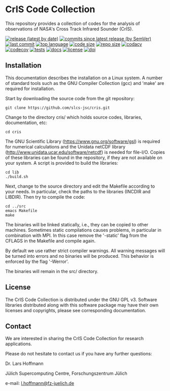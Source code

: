 # CrIS Code Collection

This repository provides a collection of codes for the analysis of
observations of NASA's Cross Track Infrared Sounder (CrIS).

[![release (latest by date)](https://img.shields.io/github/v/release/slcs-jsc/cris)](https://github.com/slcs-jsc/cris/releases)
[![commits since latest release (by SemVer)](https://img.shields.io/github/commits-since/slcs-jsc/cris/latest)](https://github.com/slcs-jsc/cris/commits/master)
[![last commit](https://img.shields.io/github/last-commit/slcs-jsc/cris.svg)](https://github.com/slcs-jsc/cris/commits/master)
[![top language](https://img.shields.io/github/languages/top/slcs-jsc/cris.svg)](https://github.com/slcs-jsc/cris/tree/master/src)
[![code size](https://img.shields.io/github/languages/code-size/slcs-jsc/cris.svg)](https://github.com/slcs-jsc/cris/tree/master/src)
[![repo size](https://img.shields.io/github/repo-size/slcs-jsc/cris.svg)](https://github.com/slcs-jsc/cris/tree/master/src)
[![codacy](https://api.codacy.com/project/badge/Grade/a9de7b2239f843b884d2a4eb583726c9)](https://app.codacy.com/gh/slcs-jsc/cris?utm_source=github.com&utm_medium=referral&utm_content=slcs-jsc/cris&utm_campaign=Badge_Grade_Settings)
[![codecov](https://codecov.io/gh/slcs-jsc/cris/branch/master/graph/badge.svg?token=4X6IEHWUBJ)](https://codecov.io/gh/slcs-jsc/cris)
[![tests](https://img.shields.io/github/actions/workflow/status/slcs-jsc/cris/tests.yml?branch=master&label=tests)](https://github.com/slcs-jsc/cris/actions)
[![docs](https://img.shields.io/github/actions/workflow/status/slcs-jsc/cris/docs.yml?branch=master&label=docs)](https://slcs-jsc.github.io/cris)
[![license](https://img.shields.io/github/license/slcs-jsc/cris.svg)](https://github.com/slcs-jsc/cris/blob/master/COPYING)
[![doi](https://zenodo.org/badge/DOI/10.5281/zenodo.4400597.svg)](https://doi.org/10.5281/zenodo.4400597)

## Installation

This documentation describes the installation on a Linux system.
A number of standard tools such as the GNU Compiler Collection (gcc)
and 'make' are required for installation.

Start by downloading the source code from the git repository:

    git clone https://github.com/slcs-jsc/cris.git

Change to the directory cris/ which holds source codes,
libraries, documentation, etc:

    cd cris

The GNU Scientific Library (https://www.gnu.org/software/gsl)
is required for numerical calculations and the Unidata netCDF library
(http://www.unidata.ucar.edu/software/netcdf) is needed for file-I/O.
Copies of these libraries can be found in the repository, if they are
not available on your system. A script is provided to build the libraries:

    cd lib
    ./build.sh

Next, change to the source directory and edit the Makefile according to
your needs. In particular, check the paths to the libraries
(INCDIR and LIBDIR). Then try to compile the code:

    cd ../src
    emacs Makefile
    make

The binaries will be linked statically, i.e., they can be copied to other
machines. Sometimes static compilations causes problems, in particular in
combination with MPI. In this case remove the '-static' flag from the
CFLAGS in the Makefile and compile again.

By default we use rather strict compiler warnings.
All warning messages will be turned into errors and no binaries will be
produced. This behavior is enforced by the flag '-Werror'.

The binaries will remain in the src/ directory.

## License

The CrIS Code Collection is distributed under the GNU GPL v3.
Software libraries distributed along with this software package may have
their own licenses and copyrights, please see corresponding documentation.

## Contact

We are interested in sharing the CrIS Code Collection for research applications.

Please do not hesitate to contact us if you have any further questions:

Dr. Lars Hoffmann

Jülich Supercomputing Centre, Forschungszentrum Jülich

e-mail: l.hoffmann@fz-juelich.de
